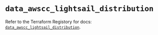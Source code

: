 # `data_awscc_lightsail_distribution`

Refer to the Terraform Registory for docs: [`data_awscc_lightsail_distribution`](https://registry.terraform.io/providers/hashicorp/awscc/0.70.0/docs/data-sources/lightsail_distribution).
